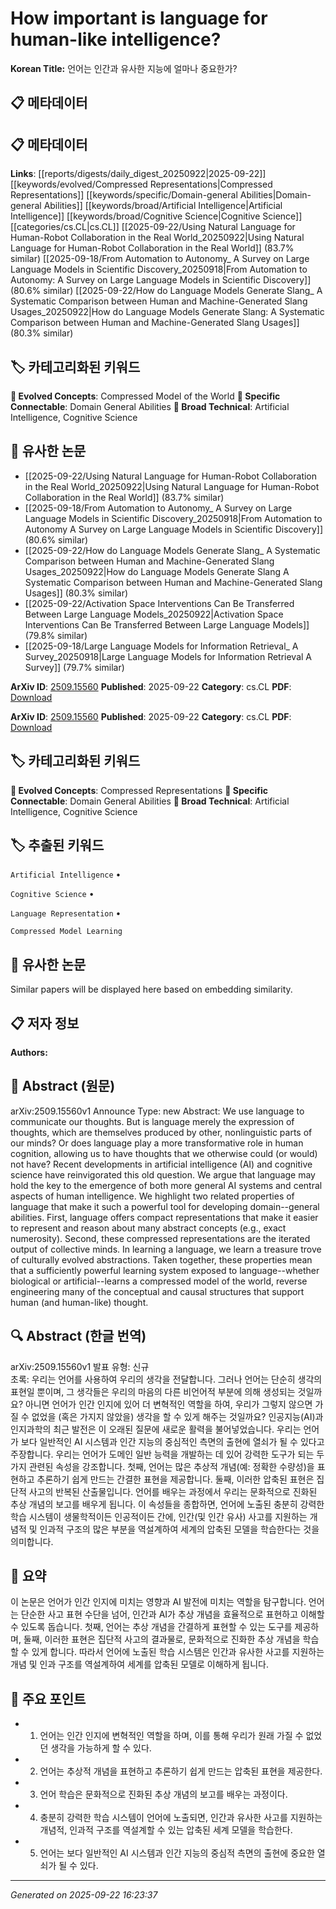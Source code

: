 # How important is language for human-like intelligence?

**Korean Title:** 언어는 인간과 유사한 지능에 얼마나 중요한가?

## 📋 메타데이터

## 📋 메타데이터

**Links**: [[reports/digests/daily_digest_20250922|2025-09-22]] [[keywords/evolved/Compressed Representations|Compressed Representations]] [[keywords/specific/Domain-general Abilities|Domain-general Abilities]] [[keywords/broad/Artificial Intelligence|Artificial Intelligence]] [[keywords/broad/Cognitive Science|Cognitive Science]] [[categories/cs.CL|cs.CL]] [[2025-09-22/Using Natural Language for Human-Robot Collaboration in the Real World_20250922|Using Natural Language for Human-Robot Collaboration in the Real World]] (83.7% similar) [[2025-09-18/From Automation to Autonomy_ A Survey on Large Language Models in Scientific Discovery_20250918|From Automation to Autonomy: A Survey on Large Language Models in Scientific Discovery]] (80.6% similar) [[2025-09-22/How do Language Models Generate Slang_ A Systematic Comparison between Human and Machine-Generated Slang Usages_20250922|How do Language Models Generate Slang: A Systematic Comparison between Human and Machine-Generated Slang Usages]] (80.3% similar)

## 🏷️ 카테고리화된 키워드
**🚀 Evolved Concepts**: Compressed Model of the World
**🔗 Specific Connectable**: Domain General Abilities
**🔬 Broad Technical**: Artificial Intelligence, Cognitive Science
## 🔗 유사한 논문
- [[2025-09-22/Using Natural Language for Human-Robot Collaboration in the Real World_20250922|Using Natural Language for Human-Robot Collaboration in the Real World]] (83.7% similar)
- [[2025-09-18/From Automation to Autonomy_ A Survey on Large Language Models in Scientific Discovery_20250918|From Automation to Autonomy A Survey on Large Language Models in Scientific Discovery]] (80.6% similar)
- [[2025-09-22/How do Language Models Generate Slang_ A Systematic Comparison between Human and Machine-Generated Slang Usages_20250922|How do Language Models Generate Slang A Systematic Comparison between Human and Machine-Generated Slang Usages]] (80.3% similar)
- [[2025-09-22/Activation Space Interventions Can Be Transferred Between Large Language Models_20250922|Activation Space Interventions Can Be Transferred Between Large Language Models]] (79.8% similar)
- [[2025-09-18/Large Language Models for Information Retrieval_ A Survey_20250918|Large Language Models for Information Retrieval A Survey]] (79.7% similar)


**ArXiv ID**: [2509.15560](https://arxiv.org/abs/2509.15560)
**Published**: 2025-09-22
**Category**: cs.CL
**PDF**: [Download](https://arxiv.org/pdf/2509.15560.pdf)


**ArXiv ID**: [2509.15560](https://arxiv.org/abs/2509.15560)
**Published**: 2025-09-22
**Category**: cs.CL
**PDF**: [Download](https://arxiv.org/pdf/2509.15560.pdf)

## 🏷️ 카테고리화된 키워드
**🚀 Evolved Concepts**: Compressed Representations
**🔗 Specific Connectable**: Domain General Abilities
**🔬 Broad Technical**: Artificial Intelligence, Cognitive Science

## 🏷️ 추출된 키워드



`Artificial Intelligence` • 

`Cognitive Science` • 

`Language Representation` • 

`Compressed Model Learning`



## 🔗 유사한 논문

Similar papers will be displayed here based on embedding similarity.

## 📋 저자 정보

**Authors:** 

## 📄 Abstract (원문)

arXiv:2509.15560v1 Announce Type: new 
Abstract: We use language to communicate our thoughts. But is language merely the expression of thoughts, which are themselves produced by other, nonlinguistic parts of our minds? Or does language play a more transformative role in human cognition, allowing us to have thoughts that we otherwise could (or would) not have? Recent developments in artificial intelligence (AI) and cognitive science have reinvigorated this old question. We argue that language may hold the key to the emergence of both more general AI systems and central aspects of human intelligence. We highlight two related properties of language that make it such a powerful tool for developing domain--general abilities. First, language offers compact representations that make it easier to represent and reason about many abstract concepts (e.g., exact numerosity). Second, these compressed representations are the iterated output of collective minds. In learning a language, we learn a treasure trove of culturally evolved abstractions. Taken together, these properties mean that a sufficiently powerful learning system exposed to language--whether biological or artificial--learns a compressed model of the world, reverse engineering many of the conceptual and causal structures that support human (and human-like) thought.

## 🔍 Abstract (한글 번역)

arXiv:2509.15560v1 발표 유형: 신규  
초록: 우리는 언어를 사용하여 우리의 생각을 전달합니다. 그러나 언어는 단순히 생각의 표현일 뿐이며, 그 생각들은 우리의 마음의 다른 비언어적 부분에 의해 생성되는 것일까요? 아니면 언어가 인간 인지에 있어 더 변혁적인 역할을 하여, 우리가 그렇지 않으면 가질 수 없었을 (혹은 가지지 않았을) 생각을 할 수 있게 해주는 것일까요? 인공지능(AI)과 인지과학의 최근 발전은 이 오래된 질문에 새로운 활력을 불어넣었습니다. 우리는 언어가 보다 일반적인 AI 시스템과 인간 지능의 중심적인 측면의 출현에 열쇠가 될 수 있다고 주장합니다. 우리는 언어가 도메인 일반 능력을 개발하는 데 있어 강력한 도구가 되는 두 가지 관련된 속성을 강조합니다. 첫째, 언어는 많은 추상적 개념(예: 정확한 수량성)을 표현하고 추론하기 쉽게 만드는 간결한 표현을 제공합니다. 둘째, 이러한 압축된 표현은 집단적 사고의 반복된 산출물입니다. 언어를 배우는 과정에서 우리는 문화적으로 진화된 추상 개념의 보고를 배우게 됩니다. 이 속성들을 종합하면, 언어에 노출된 충분히 강력한 학습 시스템이 생물학적이든 인공적이든 간에, 인간(및 인간 유사) 사고를 지원하는 개념적 및 인과적 구조의 많은 부분을 역설계하여 세계의 압축된 모델을 학습한다는 것을 의미합니다.

## 📝 요약

이 논문은 언어가 인간 인지에 미치는 영향과 AI 발전에 미치는 역할을 탐구합니다. 언어는 단순한 사고 표현 수단을 넘어, 인간과 AI가 추상 개념을 효율적으로 표현하고 이해할 수 있도록 돕습니다. 첫째, 언어는 추상 개념을 간결하게 표현할 수 있는 도구를 제공하며, 둘째, 이러한 표현은 집단적 사고의 결과물로, 문화적으로 진화한 추상 개념을 학습할 수 있게 합니다. 따라서 언어에 노출된 학습 시스템은 인간과 유사한 사고를 지원하는 개념 및 인과 구조를 역설계하여 세계를 압축된 모델로 이해하게 됩니다.

## 🎯 주요 포인트


- 1. 언어는 인간 인지에 변혁적인 역할을 하며, 이를 통해 우리가 원래 가질 수 없었던 생각을 가능하게 할 수 있다.

- 2. 언어는 추상적 개념을 표현하고 추론하기 쉽게 만드는 압축된 표현을 제공한다.

- 3. 언어 학습은 문화적으로 진화된 추상 개념의 보고를 배우는 과정이다.

- 4. 충분히 강력한 학습 시스템이 언어에 노출되면, 인간과 유사한 사고를 지원하는 개념적, 인과적 구조를 역설계할 수 있는 압축된 세계 모델을 학습한다.

- 5. 언어는 보다 일반적인 AI 시스템과 인간 지능의 중심적 측면의 출현에 중요한 열쇠가 될 수 있다.


---

*Generated on 2025-09-22 16:23:37*